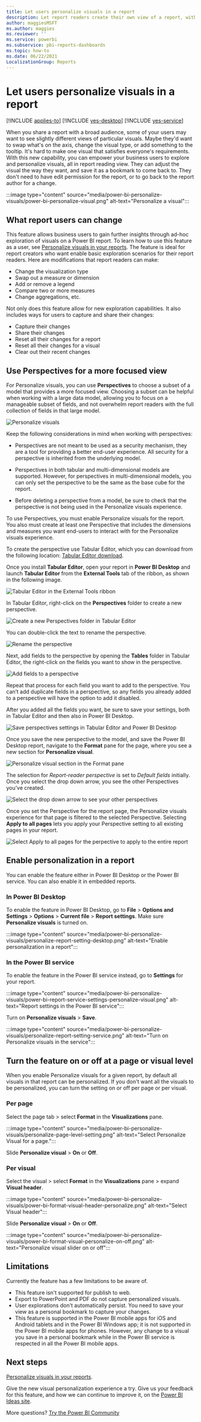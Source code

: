 ```yaml
---
title: Let users personalize visuals in a report
description: Let report readers create their own view of a report, without editing it. 
author: maggiesMSFT
ms.author: maggies
ms.reviewer: ''
ms.service: powerbi
ms.subservice: pbi-reports-dashboards
ms.topic: how-to
ms.date: 06/22/2021
LocalizationGroup: Reports
---
```

# Let users personalize visuals in a report

[!INCLUDE [applies-to](../includes/applies-to.md)] [!INCLUDE [yes-desktop](../includes/yes-desktop.md)] [!INCLUDE [yes-service](../includes/yes-service.md)]

When you share a report with a broad audience, some of your users may want to see slightly different views of particular visuals. Maybe they'd want to swap what's on the axis, change the visual type, or add something to the tooltip. It's hard to make one visual that satisfies everyone's requirements. With this new capability, you can empower your business users to explore and personalize visuals, all in report reading view. They can adjust the visual the way they want, and save it as a bookmark to come back to. They don't need to have edit permission for the report, or to go back to the report author for a change.

:::image type="content" source="media/power-bi-personalize-visuals/power-bi-personalize-visual.png" alt-text="Personalize a visual":::
 
## What report users can change

This feature allows business users to gain further insights through ad-hoc exploration of visuals on a Power BI report. To learn how to use this feature as a user, see [Personalize visuals in your reports](../consumer/end-user-personalize-visuals.md). The feature is ideal for report creators who want enable basic exploration scenarios for their report readers. Here are modifications that report readers can make:

- Change the visualization type
- Swap out a measure or dimension
- Add or remove a legend
- Compare two or more measures
- Change aggregations, etc.

Not only does this feature allow for new exploration capabilities. It also includes ways for users to capture and share their changes:

- Capture their changes
- Share their changes
- Reset all their changes for a report
- Reset all their changes for a visual
- Clear out their recent changes

## Use Perspectives for a more focused view

For Personalize visuals, you can use **Perspectives** to choose a subset of a model that provides a more focused view. Choosing a subset can be helpful when working with a large data model, allowing you to focus on a manageable subset of fields, and not overwhelm report readers with the full collection of fields in that large model. 

![Personalize visuals](media/power-bi-personalize-visuals/power-bi-personalize-perspective-01.png)

Keep the following considerations in mind when working with perspectives:

* Perspectives are not meant to be used as a security mechanism, they are a tool for providing a better end-user experience. All security for a perspective is inherited from the underlying model.

* Perspectives in both tabular and multi-dimensional models are supported. However, for perspectives in multi-dimensional models, you can only set the perspective to be the same as the base cube for the report.

* Before deleting a perspective from a model, be sure to check that the perspective is not being used in the Personalize visuals experience. 

To use Perspectives, you must enable Personalize visuals for the report. You also must create at least one Perspective that includes the dimensions and measures you want end-users to interact with for the Personalize visuals experience.

To create the perspective use Tabular Editor, which you can download from the following location: [Tabular Editor download](https://tabulareditor.com/).

Once you install **Tabular Editor**, open your report in **Power BI Desktop** and launch **Tabular Editor** from the **External Tools** tab of the ribbon, as shown in the following image.

![Tabular Editor in the External Tools ribbon](media/power-bi-personalize-visuals/power-bi-personalize-perspective-02.png)

In Tabular Editor, right-click on the **Perspectives** folder to create a new perspective.

![Create a new Perspectives folder in Tabular Editor](media/power-bi-personalize-visuals/power-bi-personalize-perspective-03.png)

You can double-click the text to rename the perspective.

![Rename the perspective](media/power-bi-personalize-visuals/power-bi-personalize-perspective-04.png)

Next, add fields to the perspective by opening the **Tables** folder in Tabular Editor, the right-click on the fields you want to show in the perspective.

![Add fields to a perspective](media/power-bi-personalize-visuals/power-bi-personalize-perspective-05.png)

Repeat that process for each field you want to add to the perspective. You can’t add duplicate fields in a perspective, so any fields you already added to a perspective will have the option to add it disabled.

After you added all the fields you want, be sure to save your settings, both in Tabular Editor and then also in Power BI Desktop.

![Save perspectives settings in Tabular Editor and Power BI Desktop](media/power-bi-personalize-visuals/power-bi-personalize-perspective-06.png)

Once you save the new perspective to the model, and save the Power BI Desktop report, navigate to the **Format** pane for the page, where you see a new section for **Personalize visual**.

![Personalize visual section in the Format pane](media/power-bi-personalize-visuals/power-bi-personalize-perspective-07.png)

The selection for *Report-reader perspective* is set to *Default fields* initially. Once you select the drop down arrow, you see the other Perspectives you’ve created.

![Select the drop down arrow to see your other perspectives](media/power-bi-personalize-visuals/power-bi-personalize-perspective-08.png)

Once you set the Perspective for the report page, the Personalize visuals experience for that page is filtered to the selected Perspective. Selecting **Apply to all pages** lets you apply your Perspective setting to all existing pages in your report.

![Select Apply to all pages for the perpective to apply to the entire report](media/power-bi-personalize-visuals/power-bi-personalize-perspective-09.png)

## Enable personalization in a report

You can enable the feature either in Power BI Desktop or the Power BI service. You can also enable it in embedded reports.

### In Power BI Desktop

To enable the feature in Power BI Desktop, go to **File** > **Options and Settings** > **Options** > **Current file** > **Report settings**. Make sure **Personalize visuals** is turned on.

:::image type="content" source="media/power-bi-personalize-visuals/personalize-report-setting-desktop.png" alt-text="Enable personalization in a report":::

### In the Power BI service

To enable the feature in the Power BI service instead, go to **Settings** for your report.

:::image type="content" source="media/power-bi-personalize-visuals/power-bi-report-service-settings-personalize-visual.png" alt-text="Report settings in the Power BI service":::

Turn on **Personalize visuals** > **Save**.

:::image type="content" source="media/power-bi-personalize-visuals/personalize-report-setting-service.png" alt-text="Turn on Personalize visuals in the service":::

## Turn the feature on or off at a page or visual level

When you enable Personalize visuals for a given report, by default all visuals in that report can be personalized. If you don't want all the visuals to be personalized, you can turn the setting on or off per page or per visual.

### Per page

Select the page tab > select **Format** in the **Visualizations** pane.

:::image type="content" source="media/power-bi-personalize-visuals/personalize-page-level-setting.png" alt-text="Select Personalize Visual for a page.":::
 
Slide **Personalize visual** >  **On** or **Off**.

### Per visual

Select the visual > select **Format** in the **Visualizations** pane > expand **Visual header**.

:::image type="content" source="media/power-bi-personalize-visuals/power-bi-format-visual-header-personalize.png" alt-text="Select Visual header":::
 
Slide **Personalize visual** >  **On** or **Off**.

:::image type="content" source="media/power-bi-personalize-visuals/power-bi-format-visual-personalize-on-off.png" alt-text="Personalize visual slider on or off":::


## Limitations

Currently the feature has a few limitations to be aware of.

- This feature isn't supported for publish to web.
- Export to PowerPoint and PDF do not capture personalized visuals.
- User explorations don't automatically persist. You need to save your view as a personal bookmark to capture your changes.
- This feature is supported in the Power BI mobile apps for iOS and Android tablets and in the Power BI Windows app; it is not supported in the Power BI mobile apps for phones. However, any change to a visual you save in a personal bookmark while in the Power BI service is respected in all the Power BI mobile apps.

## Next steps

[Personalize visuals in your reports](../consumer/end-user-personalize-visuals.md).     

Give the new visual personalization experience a try. Give us your feedback for this feature, and how we can continue to improve it, on the [Power BI Ideas site](https://ideas.powerbi.com/forums/265200-power-bi). 

More questions? [Try the Power BI Community](https://community.powerbi.com/)
